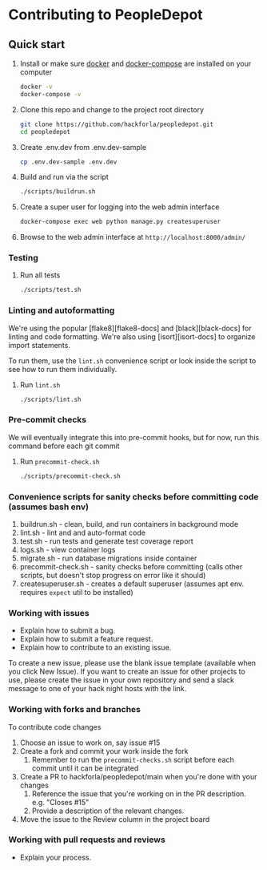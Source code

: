# Contributing to PeopleDepot

## Quick start

1. Install or make sure [docker][docker-install] and [docker-compose][docker-compose-install] are installed on your computer

    ```bash
    docker -v
    docker-compose -v
    ```

1. Clone this repo and change to the project root directory

    ```bash
    git clone https://github.com/hackforla/peopledepot.git
    cd peopledepot
    ```

1. Create .env.dev from .env.dev-sample

    ```bash
    cp .env.dev-sample .env.dev
    ```

1. Build and run via the script

    ```bash
    ./scripts/buildrun.sh
    ```

1. Create a super user for logging into the web admin interface

    ```bash
    docker-compose exec web python manage.py createsuperuser
    ```

1. Browse to the web admin interface at `http://localhost:8000/admin/`

### Testing

1. Run all tests

    ```bash
    ./scripts/test.sh
    ```

### Linting and autoformatting

We're using the popular [flake8][flake8-docs] and [black][black-docs] for linting and code formatting. We're also using [isort][isort-docs] to organize import statements.

To run them, use the `lint.sh` convenience script or look inside the script to see how to run them individually.

1. Run `lint.sh`

    ```bash
    ./scripts/lint.sh
    ```

### Pre-commit checks

We will eventually integrate this into pre-commit hooks, but for now, run this command before each git commit

1. Run `precommit-check.sh`

    ```bash
    ./scripts/precommit-check.sh
    ```

### Convenience scripts for sanity checks before committing code (assumes bash env)

1. buildrun.sh - clean, build, and run containers in background mode
1. lint.sh - lint and and auto-format code
1. test.sh - run tests and generate test coverage report
1. logs.sh - view container logs
1. migrate.sh - run database migrations inside container
1. precommit-check.sh - sanity checks before committing (calls other scripts, but doesn't stop progress on error like it should)
1. createsuperuser.sh - creates a default superuser (assumes apt env. requires `expect` util to be installed)

### Working with issues

- Explain how to submit a bug.
- Explain how to submit a feature request.
- Explain how to contribute to an existing issue.

To create a new issue, please use the blank issue template (available when you click New Issue).  If you want to create an issue for other projects to use, please create the issue in your own repository and send a slack message to one of your hack night hosts with the link.

### Working with forks and branches

To contribute code changes

1. Choose an issue to work on, say issue #15
1. Create a fork and commit your work inside the fork
   1. Remember to run the `precommit-checks.sh` script before each commit until it can be integrated
1. Create a PR to hackforla/peopledepot/main when you're done with your changes
   1. Reference the issue that you're working on in the PR description. e.g. "Closes #15"
   1. Provide a description of the relevant changes.
1. Move the issue to the Review column in the project board

### Working with pull requests and reviews

- Explain your process.

[docker-install]: https://docs.docker.com/get-docker/
[docker-compose-install]: https://docs.docker.com/compose/install/
